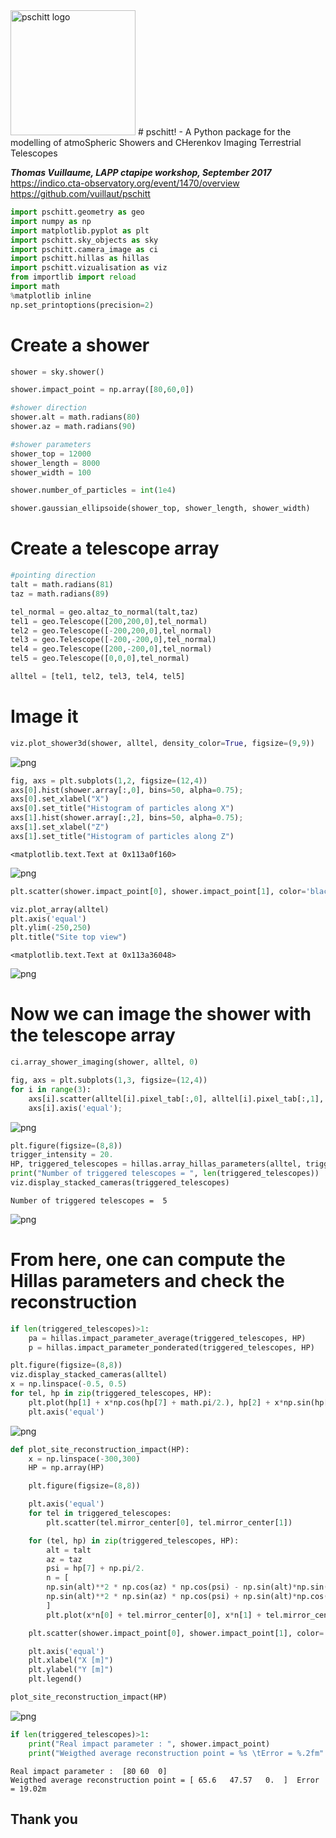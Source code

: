 
<img src="pschitt_low.jpg" alt="pschitt logo" style="width: 200px;"/>
# pschitt! - A Python package for the modelling of atmoSpheric Showers and CHerenkov Imaging Terrestrial Telescopes

_**Thomas Vuillaume, LAPP ctapipe workshop, September 2017**_  
https://indico.cta-observatory.org/event/1470/overview
https://github.com/vuillaut/pschitt  


```python
import pschitt.geometry as geo
import numpy as np
import matplotlib.pyplot as plt
import pschitt.sky_objects as sky
import pschitt.camera_image as ci
import pschitt.hillas as hillas
import pschitt.vizualisation as viz
from importlib import reload
import math
%matplotlib inline
np.set_printoptions(precision=2)
```

# Create a shower


```python
shower = sky.shower()

shower.impact_point = np.array([80,60,0])

#shower direction
shower.alt = math.radians(80)
shower.az = math.radians(90)

#shower parameters
shower_top = 12000
shower_length = 8000
shower_width = 100

shower.number_of_particles = int(1e4)
```


```python
shower.gaussian_ellipsoide(shower_top, shower_length, shower_width)
```

# Create a telescope array


```python
#pointing direction
talt = math.radians(81)
taz = math.radians(89)
```


```python
tel_normal = geo.altaz_to_normal(talt,taz)
tel1 = geo.Telescope([200,200,0],tel_normal)
tel2 = geo.Telescope([-200,200,0],tel_normal)
tel3 = geo.Telescope([-200,-200,0],tel_normal)
tel4 = geo.Telescope([200,-200,0],tel_normal)
tel5 = geo.Telescope([0,0,0],tel_normal)

alltel = [tel1, tel2, tel3, tel4, tel5]
```

# Image it


```python
viz.plot_shower3d(shower, alltel, density_color=True, figsize=(9,9))
```


![png](output_9_0.png)



```python
fig, axs = plt.subplots(1,2, figsize=(12,4))
axs[0].hist(shower.array[:,0], bins=50, alpha=0.75);
axs[0].set_xlabel("X")
axs[0].set_title("Histogram of particles along X")
axs[1].hist(shower.array[:,2], bins=50, alpha=0.75);
axs[1].set_xlabel("Z")
axs[1].set_title("Histogram of particles along Z")
```




    <matplotlib.text.Text at 0x113a0f160>




![png](output_10_1.png)



```python
plt.scatter(shower.impact_point[0], shower.impact_point[1], color='black', label='Impact point', marker="+")

viz.plot_array(alltel)
plt.axis('equal')
plt.ylim(-250,250)
plt.title("Site top view")
```




    <matplotlib.text.Text at 0x113a36048>




![png](output_11_1.png)


# Now we can image the shower with the telescope array


```python
ci.array_shower_imaging(shower, alltel, 0)
```


```python
fig, axs = plt.subplots(1,3, figsize=(12,4))
for i in range(3):
    axs[i].scatter(alltel[i].pixel_tab[:,0], alltel[i].pixel_tab[:,1], c = alltel[i].signal_hist, marker='H', s=10);
    axs[i].axis('equal');
```


![png](output_14_0.png)



```python
plt.figure(figsize=(8,8))
trigger_intensity = 20.
HP, triggered_telescopes = hillas.array_hillas_parameters(alltel, trigger_intensity)
print("Number of triggered telescopes = ", len(triggered_telescopes))
viz.display_stacked_cameras(triggered_telescopes)
```

    Number of triggered telescopes =  5



![png](output_15_1.png)


# From here, one can compute the Hillas parameters and check the reconstruction


```python
if len(triggered_telescopes)>1:
    pa = hillas.impact_parameter_average(triggered_telescopes, HP)
    p = hillas.impact_parameter_ponderated(triggered_telescopes, HP)
```


```python
plt.figure(figsize=(8,8))
viz.display_stacked_cameras(alltel)
x = np.linspace(-0.5, 0.5)
for tel, hp in zip(triggered_telescopes, HP):
    plt.plot(hp[1] + x*np.cos(hp[7] + math.pi/2.), hp[2] + x*np.sin(hp[7] + math.pi/2.), color="white")
    plt.axis('equal')
```


![png](output_18_0.png)



```python
def plot_site_reconstruction_impact(HP):
    x = np.linspace(-300,300)
    HP = np.array(HP)

    plt.figure(figsize=(8,8))

    plt.axis('equal')
    for tel in triggered_telescopes:
        plt.scatter(tel.mirror_center[0], tel.mirror_center[1])

    for (tel, hp) in zip(triggered_telescopes, HP):
        alt = talt
        az = taz
        psi = hp[7] + np.pi/2.
        n = [
        np.sin(alt)**2 * np.cos(az) * np.cos(psi) - np.sin(alt)*np.sin(az) * np.sin(psi) + np.cos(alt)**2 * np.sin(az)*np.cos(psi),
        np.sin(alt)**2 * np.sin(az) * np.cos(psi) + np.sin(alt)*np.cos(az) * np.sin(psi) - np.cos(alt)**2 * np.cos(az)*np.cos(psi)
        ]
        plt.plot(x*n[0] + tel.mirror_center[0], x*n[1] + tel.mirror_center[1]);

    plt.scatter(shower.impact_point[0], shower.impact_point[1], color='black', label='Impact point', marker='X', s=80)

    plt.axis('equal')
    plt.xlabel("X [m]")
    plt.ylabel("Y [m]")
    plt.legend()
```


```python
plot_site_reconstruction_impact(HP)
```


![png](output_20_0.png)



```python
if len(triggered_telescopes)>1:
    print("Real impact parameter : ", shower.impact_point)
    print("Weigthed average reconstruction point = %s \tError = %.2fm" % (np.array(p), math.sqrt(((shower.impact_point-p)**2).sum())))
```

    Real impact parameter :  [80 60  0]
    Weigthed average reconstruction point = [ 65.6   47.57   0.  ] 	Error = 19.02m


## Thank you


```python

```
